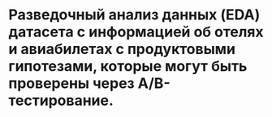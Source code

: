 # Разведочный анализ данных (EDA) датасета с информацией об отелях и авиабилетах с продуктовыми гипотезами, которые могут быть проверены через A/B-тестирование.  
